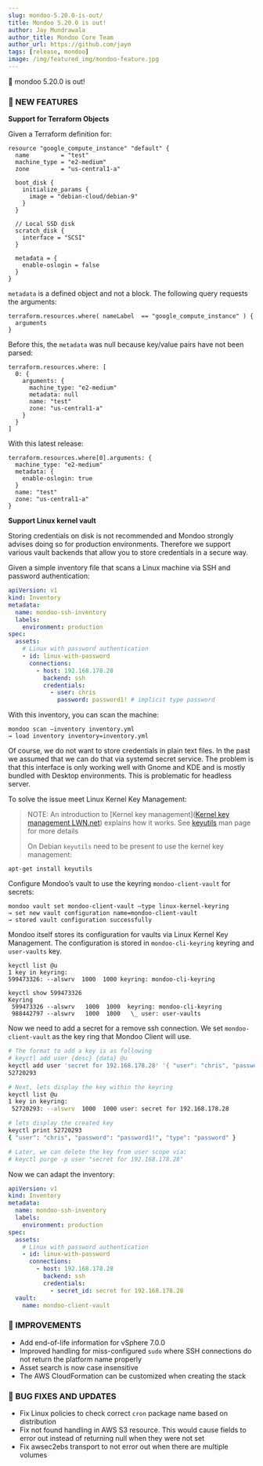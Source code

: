 ```yaml
---
slug: mondoo-5.20.0-is-out/
title: Mondoo 5.20.0 is out!
author: Jay Mundrawala
author_title: Mondoo Core Team
author_url: https://github.com/jaym
tags: [release, mondoo]
image: /img/featured_img/mondoo-feature.jpg
---
```


🥳 mondoo 5.20.0 is out!

### 🎉 NEW FEATURES

**Support for Terraform Objects**

Given a Terraform definition for:

```ccl
resource "google_compute_instance" "default" {
  name         = "test"
  machine_type = "e2-medium"
  zone         = "us-central1-a"

  boot_disk {
    initialize_params {
      image = "debian-cloud/debian-9"
    }
  }

  // Local SSD disk
  scratch_disk {
    interface = "SCSI"
  }

  metadata = {
    enable-oslogin = false
  }
}
```

`metadata` is a defined object and not a block. The following query requests the arguments:

```
terraform.resources.where( nameLabel  == "google_compute_instance" ) {
  arguments
}
```

Before this, the `metadata` was null because key/value pairs have not been parsed:

```
terraform.resources.where: [
  0: {
    arguments: {
      machine_type: "e2-medium"
      metadata: null
      name: "test"
      zone: "us-central1-a"
    }
  }
]
```

With this latest release:

```
terraform.resources.where[0].arguments: {
  machine_type: "e2-medium"
  metadata: {
    enable-oslogin: true
  }
  name: "test"
  zone: "us-central1-a"
}
```

**Support Linux kernel vault**

Storing credentials on disk is not recommended and Mondoo strongly advises doing so for production environments. Therefore we support various vault backends that allow you to store credentials in a secure way.

Given a simple inventory file that scans a Linux machine via SSH and password authentication:

```yaml
apiVersion: v1
kind: Inventory
metadata:
  name: mondoo-ssh-inventory
  labels:
    environment: production
spec:
  assets:
    # Linux with password authentication
    - id: linux-with-password
      connections:
        - host: 192.168.178.28
          backend: ssh
          credentials:
            - user: chris
              password: password1! # implicit type password
```

With this inventory, you can scan the machine:

```
mondoo scan —inventory inventory.yml
→ load inventory inventory=inventory.yml
```

Of course, we do not want to store credentials in plain text files. In the past we assumed that we can do that via systemd secret service. The problem is that this interface is only working well with Gnome and KDE and is mostly bundled with Desktop environments. This is problematic for headless server.

To solve the issue meet Linux Kernel Key Management:

> NOTE: An introduction to [Kernel key management]([Kernel key management LWN.net](https://lwn.net/Articles/210502/)) explains how it works. See [keyutils](https://manpages.debian.org/stretch/keyutils/keyctl.1.en.html) man page for more details
>
> On Debian `keyutils` need to be present to use the kernel key management:

```
apt-get install keyutils
```

Configure Mondoo’s vault to use the keyring `mondoo-client-vault` for secrets:

```
mondoo vault set mondoo-client-vault —type linux-kernel-keyring
→ set new vault configuration name=mondoo-client-vault
→ stored vault configuration successfully
```

Mondoo itself stores its configuration for vaults via Linux Kernel Key Management. The configuration is stored in `mondoo-cli-keyring` keyring and `user-vaults` key.

```
keyctl list @u
1 key in keyring:
599473326: --alswrv  1000  1000 keyring: mondoo-cli-keyring

keyctl show 599473326
Keyring
 599473326 --alswrv   1000  1000  keyring: mondoo-cli-keyring
 988442797 --alswrv   1000  1000   \_ user: user-vaults
```

Now we need to add a secret for a remove ssh connection. We set `mondoo-client-vault` as the key ring that Mondoo Client will use.

```bash
# The format to add a key is as following
# keyctl add user {desc} {data} @u
keyctl add user 'secret for 192.168.178.28' '{ "user": "chris", "password": "password1!", "type": "password" }' @u
52720293

# Next, lets display the key within the keyring
keyctl list @u
1 key in keyring:
 52720293: --alswrv  1000  1000 user: secret for 192.168.178.28

# lets display the created key
keyctl print 52720293
{ "user": "chris", "password": "password1!", "type": "password" }

# Later, we can delete the key from user scope via:
# keyctl purge -p user "secret for 192.168.178.28"
```

Now we can adapt the inventory:

```yaml
apiVersion: v1
kind: Inventory
metadata:
  name: mondoo-ssh-inventory
  labels:
    environment: production
spec:
  assets:
    # Linux with password authentication
    - id: linux-with-password
      connections:
        - host: 192.168.178.28
          backend: ssh
          credentials:
            - secret_id: secret for 192.168.178.28
  vault:
    name: mondoo-client-vault
```

### 🧹 IMPROVEMENTS

- Add end-of-life information for vSphere 7.0.0
- Improved handling for miss-configured `sudo` where SSH connections do not return the platform name properly
- Asset search is now case insensitive
- The AWS CloudFormation can be customized when creating the stack

### 🐛 BUG FIXES AND UPDATES

- Fix Linux policies to check correct `cron` package name based on distribution
- Fix not found handling in AWS S3 resource. This would cause fields to error out instead of returning null when they were not set
- Fix awsec2ebs transport to not error out when there are multiple volumes
